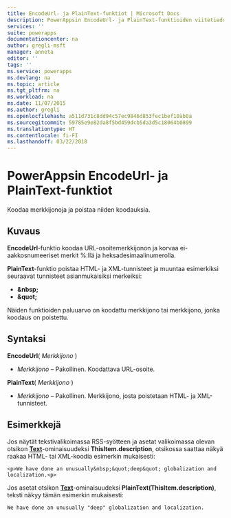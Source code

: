 ```yaml
---
title: EncodeUrl- ja PlainText-funktiot | Microsoft Docs
description: PowerAppsin EncodeUrl- ja PlainText-funktioiden viitetiedot, mukaan lukien syntaksi ja esimerkit
services: ''
suite: powerapps
documentationcenter: na
author: gregli-msft
manager: anneta
editor: ''
tags: ''
ms.service: powerapps
ms.devlang: na
ms.topic: article
ms.tgt_pltfrm: na
ms.workload: na
ms.date: 11/07/2015
ms.author: gregli
ms.openlocfilehash: a511d731c8dd94c57ec9846d853fec1bef10ab0a
ms.sourcegitcommit: 59785e9e82da8f5bd459dcb5da3d5c18064b0899
ms.translationtype: HT
ms.contentlocale: fi-FI
ms.lasthandoff: 03/22/2018
---
```

# <a name="encodeurl-and-plaintext-functions-in-powerapps"></a>PowerAppsin EncodeUrl- ja PlainText-funktiot
Koodaa merkkijonoja ja poistaa niiden koodauksia.

## <a name="description"></a>Kuvaus
**EncodeUrl**-funktio koodaa URL-osoitemerkkijonon ja korvaa ei-aakkosnumeeriset merkit %:llä ja heksadesimaalinumerolla.  

**PlainText**-funktio poistaa HTML- ja XML-tunnisteet ja muuntaa esimerkiksi seuraavat tunnisteet asianmukaisiksi merkeiksi:

* **&amp;nbsp;**
* **&amp;quot;**

Näiden funktioiden paluuarvo on koodattu merkkijono tai merkkijono, jonka koodaus on poistettu.   

## <a name="syntax"></a>Syntaksi
**EncodeUrl**( *Merkkijono* )

* *Merkkijono* – Pakollinen.  Koodattava URL-osoite.

**PlainText**( *Merkkijono* )

* *Merkkijono* – Pakollinen. Merkkijono, josta poistetaan HTML- ja XML-tunnisteet.

## <a name="examples"></a>Esimerkkejä
Jos näytät tekstivalikoimassa RSS-syötteen ja asetat valikoimassa olevan otsikon **[Text](../controls/properties-core.md)**-ominaisuudeksi **ThisItem.description**, otsikossa saattaa näkyä raakaa HTML- tai XML-koodia esimerkin mukaisesti:

    <p>We have done an unusually&nbsp;&quot;deep&quot; globalization and localization.<p>

Jos asetat otsikon **[Text](../controls/properties-core.md)**-ominaisuudeksi **PlainText(ThisItem.description)**, teksti näkyy tämän esimerkin mukaisesti:

    We have done an unusually "deep" globalization and localization.
